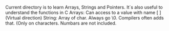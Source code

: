 Current directory is to learn Arrays, Strings and Pointers. It´s also useful to understand the functions in C
Arrays: Can access to a value with name [  ] (Virtual direction)
String: Array of char. Always go \0. Compilers often adds that. (Only on characters. Numbars are not included.